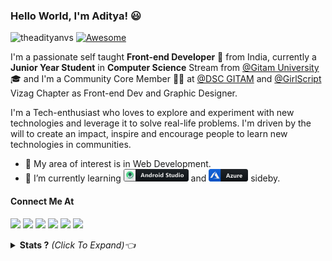 ### Hello World, I'm Aditya! 😃
<img src="https://komarev.com/ghpvc/?username=theadityanvs" alt="theadityanvs" />  [![Awesome](https://cdn.rawgit.com/sindresorhus/awesome/d7305f38d29fed78fa85652e3a63e154dd8e8829/media/badge.svg)](https://github.com/sindresorhus/awesome) <!-- These Badges Ain't Working Anymore [![Repos Badge](https://badges.pufler.dev/repos/theAdityaNVS)](https://badges.pufler.dev) [![Years Badge](https://badges.pufler.dev/years/theAdityaNVS)](https://badges.pufler.dev) -->

I'm a passionate self taught **Front-end Developer** 🚀 from India, currently a **Junior Year Student** in **Computer Science** Stream from [@Gitam University](https://www.gitam.edu/) 🎓 and I'm a Community Core Member 🙋‍♂️ at [@DSC GITAM](https://github.com/dsc-gitam) and [@GirlScript](https://github.com/girlscript)  Vizag Chapter as Front-end Dev and Graphic Designer. 

I'm a Tech-enthusiast who loves to explore and experiment with new technologies and leverage it to solve real-life problems. I'm driven by the will to create an impact, inspire and encourage people to learn new technologies in communities. 

- 🔭 My area of interest is in Web Development. 
- 🌱 I’m currently learning <img src="https://raw.githubusercontent.com/MikeCodesDotNET/ColoredBadges/master/svg/dev/tools/android_studio_colour.svg" alt="android_studio_colour" height="20px" width="auto">
  </a> and <img src="https://raw.githubusercontent.com/MikeCodesDotNET/ColoredBadges/master/svg/dev/services/azure.svg" alt="azure" height="20px" width="auto"> sideby.

#### Connect Me At 
[<img src = "https://img.shields.io/badge/Mail_Me-red.svg?&style=for-the-badge&logo=gmail&logoColor=white">](mailto:aditya.nadamuni@gmail.com)
[<img src= "https://img.shields.io/badge/-linkedin-blue.svg?&style=for-the-badge&logo=linkedin&logoColor=white">](https://www.linkedin.com/in/theadityanvs/) [<img src = "https://img.shields.io/badge/twitter-1ca0f1.svg?&style=for-the-badge&logo=twitter&logoColor=white">](https://www.twitter.com/theadityanvs/) [<img src = "https://img.shields.io/badge/instagram-D7008A.svg?&style=for-the-badge&logo=instagram&logoColor=white">](https://www.instagram.com/the.adityanvs/) [<img src = "https://img.shields.io/badge/FACEBOOK-1090EF?style=for-the-badge&labelColor=7289daA&logo=Facebook&logoColor=white&link=https://www.facebook.com/theadityanvs)">](https://www.facebook.com/theadityanvs) [<img src = "https://img.shields.io/badge/A6ITYo-7289da?style=for-the-badge&labelColor=7289daA&logo=Discord&logoColor=white&link=https://www.discordapp.com/)">](https://www.discordapp.com/)

<details close>
<summary><b>Stats ?</b> <i>(Click To Expand)👈</i></summary>

![Aditya's github stats](https://github-readme-stats.vercel.app/api?username=theadityanvs&show_icons=true)

</details>
